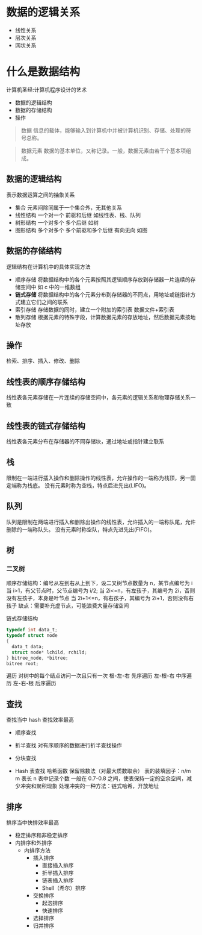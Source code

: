 # 数据的逻辑关系

- 线性关系
- 层次关系
- 网状关系

# 什么是数据结构

计算机圣经:计算机程序设计的艺术

- 数据的逻辑结构
- 数据的存储结构
- 操作

> 数据
> 信息的载体，能够输入到计算机中并被计算机识别、存储、处理的符号总称。

> 数据元素
> 数据的基本单位，又称记录。一般，数据元素由若干个基本项组成。

## 数据的逻辑结构

表示数据运算之间的抽象关系

- 集合 元素间除同属于一个集合外，无其他关系
- 线性结构 一个对一个 前驱和后继 如线性表、栈、队列
- 树形结构 一个对多个 多个后继 如树
- 图形结构 多个对多个 多个前驱和多个后继 有向无向 如图

## 数据的存储结构

逻辑结构在计算机中的具体实现方法

- 顺序存储 将数据结构中的各个元素按照其逻辑顺序存放到存储器一片连续的存储空间中 如 c 中的一维数组
- **链式存储** 将数据结构中的各个元素分布到存储器的不同点，用地址或链指针方式建立它们之间的联系
- 索引存储 存储数据的同时，建立一个附加的索引表 数据文件+索引表
- 散列存储 根据元素的特殊字段，计算数据元素的存放地址，然后数据元素按地址存放

## 操作

检索、排序、插入、修改、删除

## 线性表的顺序存储结构

线性表各元素存储在一片连续的存储空间中，各元素的逻辑关系和物理存储关系一致

## 线性表的链式存储结构

线性表各元素分布在存储器的不同存储块，通过地址或指针建立联系

## 栈

限制在一端进行插入操作和删除操作的线性表，允许操作的一端称为栈顶，另一固定端称为栈底。
没有元素时称为空栈，特点后进先出(LIFO)。

## 队列

队列是限制在两端进行插入和删除出操作的线性表，允许插入的一端称队尾，允许删除的一端称队头。
没有元素时称空队，特点先进先出(FIFO)。

## 树

### 二叉树

顺序存储结构：编号从左到右从上到下，设二叉树节点数量为 n，某节点编号为 i
当 i>1，有父节点时，父节点编号为 i/2;
当 2i<=n，有左孩子，其编号为 2i，否则没有左孩子，本身是叶节点
当 2i+1<=n，有右孩子，其编号为 2i+1，否则没有右孩子
缺点：需要补充虚节点，可能浪费大量存储空间

链式存储结构

```c
typedef int data_t;
typedef struct node
{
  data_t data;
  struct node* lchild, rchild;
} bitree_node, *bitree;
bitree root;
```

遍历 对树中的每个结点访问一次且只有一次
根-左-右 先序遍历
左-根-右 中序遍历
左-右-根 后序遍历

## 查找

查找当中 hash 查找效率最高

- 顺序查找

- 折半查找
  对有序顺序的数据进行折半查找操作

- 分块查找

- Hash 表查找
  哈希函数
  保留除数法（对最大质数取余）
  表的装填因子：n/m m 表长 n 表中记录个数 一般在 0.7-0.8 之间，使表保持一定的空余空间，减少冲突和聚积现象
  处理冲突的一种方法：链式哈希，开放地址

## 排序

排序当中快排效率最高

- 稳定排序和非稳定排序
- 内排序和外排序
  - 内排序方法
    - 插入排序
      - 直接插入排序
      - 折半插入排序
      - 链表插入排序
      - Shell（希尔）排序
    - 交换排序
      - 起泡排序
      - 快速排序
    - 选择排序
    - 归并排序
